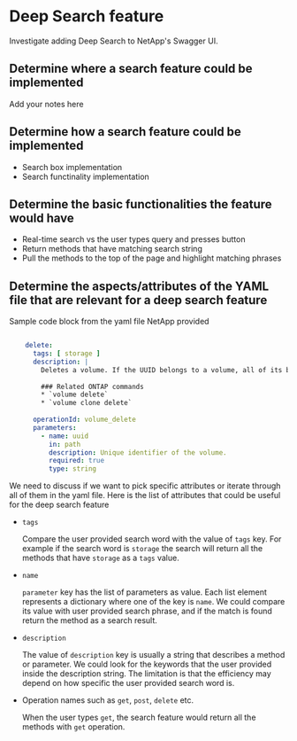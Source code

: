 # Deep Search feature

Investigate adding Deep Search to NetApp's Swagger UI.

## Determine where a search feature could be implemented

Add your notes here

## Determine how a search feature could be implemented

- Search box implementation
- Search functinality implementation

## Determine the basic functionalities the feature would have

- Real-time search vs the user types query and presses button
- Return methods that have matching search string
- Pull the methods to the top of the page and highlight matching phrases

## Determine the aspects/attributes of the YAML file that are relevant for a deep search feature

Sample code block from the yaml file NetApp provided

```yaml

    delete:
      tags: [ storage ]
      description: |
        Deletes a volume. If the UUID belongs to a volume, all of its blocks are freed and returned to its containing aggregate. If a volume is online, it is offlined before deletion. If a volume is mounted, unmount the volume by specifying the nas.path as empty before deleting it using the DELETE operation.
  
        ### Related ONTAP commands
        * `volume delete`
        * `volume clone delete`
  
      operationId: volume_delete
      parameters:
        - name: uuid
          in: path
          description: Unique identifier of the volume.
          required: true
          type: string

```

We need to discuss if we want to pick specific attributes or iterate through all of them in the yaml file. Here is the list of attributes that could be useful for the deep search feature

- `tags`

    Compare the user provided search word with the value of `tags` key. For example if the search word is `storage` the search will return all the methods that have `storage` as a `tags` value.

- `name`

    `parameter` key has the list of parameters as value. Each list element represents a dictionary where one of the key is `name`. We could compare its value with user provided search phrase, and if the match is found return the method as a search result.

- `description`

    The value of `description` key is usually a string that describes a method or parameter. We could look for the keywords that the user provided inside the description string. The limitation is that the efficiency may depend on how specific the user provided search word is.

- Operation names such as `get`, `post`, `delete` etc.

    When the user types `get`, the search feature would return all the methods with `get` operation.